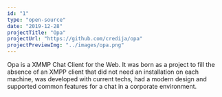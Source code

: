 ```yaml
---
id: "1"
type: "open-source"
date: "2019-12-28"
projectTitle: "Opa"
projectUrl: "https://github.com/credija/opa"
projectPreviewImg: "../images/opa.png"
---
```

Opa is a XMMP Chat Client for the Web. It was born as a project to fill the absence of an XMPP client that did not need an installation on each machine, was developed with current techs, had a modern design and supported common features for a chat in a corporate environment.